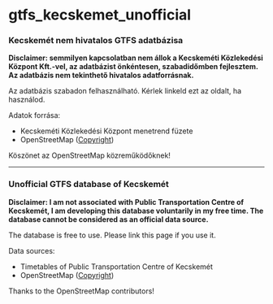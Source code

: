 # gtfs_kecskemet_unofficial

### Kecskemét **nem hivatalos** GTFS adatbázisa

**Disclaimer: semmilyen kapcsolatban nem állok a Kecskeméti Közlekedési Központ Kft.-vel, az adatbázist önkéntesen, szabadidőmben fejlesztem. Az adatbázis nem tekinthető hivatalos adatforrásnak.**

Az adatbázis szabadon felhasználható. Kérlek linkeld ezt az oldalt, ha használod.

Adatok forrása:
* Kecskeméti Közlekedési Központ menetrend füzete
* OpenStreetMap ([Copyright](https://www.openstreetmap.org/copyright/hu))

Köszönet az OpenStreetMap közreműködőknek!

---

### **Unofficial** GTFS database of Kecskemét

**Disclaimer: I am not associated with Public Transportation Centre of Kecskemét, I am developing this database voluntarily in my free time. The database cannot be considered as an official data source.**

The database is free to use. Please link this page if you use it.

Data sources:
* Timetables of Public Transportation Centre of Kecskemét
* OpenStreetMap ([Copyright](https://www.openstreetmap.org/copyright/en))

Thanks to the OpenStreetMap contributors!